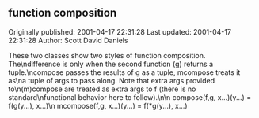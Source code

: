 ## function composition

Originally published: 2001-04-17 22:31:28
Last updated: 2001-04-17 22:31:28
Author: Scott David Daniels

These two classes show two styles of function composition.  The\ndifference is only when the second function (g) returns a tuple.\ncompose passes the results of g as a tuple, mcompose treats it as\na tuple of args to pass along.  Note that extra args provided to\n(m)compose are treated as extra args to f (there is no standard\nfunctional behavior here to follow).\n\n    compose(f,g, x...)(y...) = f(g(y...), x...)\n   mcompose(f,g, x...)(y...) = f(*g(y...), x...)